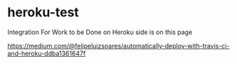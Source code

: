 # heroku-test

Integration For Work to be Done on Heroku side is on this page

https://medium.com/@felipeluizsoares/automatically-deploy-with-travis-ci-and-heroku-ddba1361647f